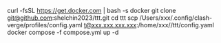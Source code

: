 curl -fsSL https://get.docker.com | bash -s docker
git clone git@github.com:shelchin2023/ttt.git
cd ttt
scp /Users/xxx/.config/clash-verge/profiles/config.yaml t@xxx.xxx.xxx.xxx:/home/xxx//ttt/config.yaml
docker compose -f compose.yml up -d 
